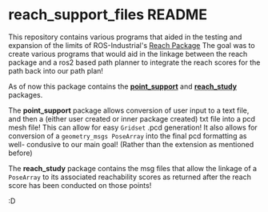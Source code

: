 # reach_support_files README

This repository contains various programs that aided in the testing and expansion of the limits of ROS-Industrial's [Reach Package](https://github.com/ros-industrial/reach_ros2) 
The goal was to create various programs that would aid in the linkage between the reach package and a ros2 based path planner to integrate the reach scores for the path back into our path plan!

As of now this package contains the [**point_support**](https://github.com/natalieCloud/reach_support_files/tree/main/point_support) and [**reach_study**](https://github.com/natalieCloud/reach_support_files/tree/main/reach_study) packages. 

The **point_support** package allows conversion of user input to a text file, and then a (either user created or inner package created) txt file into a pcd mesh file! This can allow for easy ``Gridset`` .pcd generation! It also allows for conversion of a ``geometry_msgs PoseArray`` into the final pcd formatting as well- condusive to our main goal! (Rather than the extension as mentioned before)

The **reach_study** package contains the msg files that allow the linkage of a ``PoseArray`` to its associated reachability scores as returned after the reach score has been conducted on those points! 

:D 
